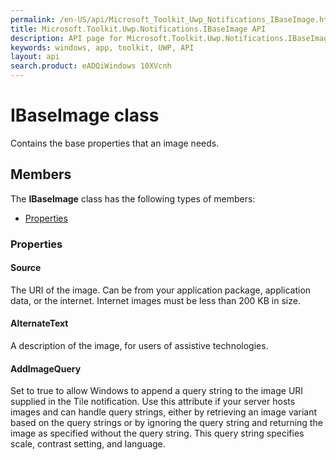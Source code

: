```yaml
---
permalink: /en-US/api/Microsoft_Toolkit_Uwp_Notifications_IBaseImage.htm
title: Microsoft.Toolkit.Uwp.Notifications.IBaseImage API 
description: API page for Microsoft.Toolkit.Uwp.Notifications.IBaseImage
keywords: windows, app, toolkit, UWP, API
layout: api
search.product: eADQiWindows 10XVcnh
---
```



# IBaseImage class

Contains the base properties that an image needs.

## Members

The **IBaseImage** class has the following types of members:

* [Properties](#Properties)

### Properties

#### Source

The URI of the image. Can be from your application package, application data, or the internet. Internet images must be less than 200 KB in size.





#### AlternateText

A description of the image, for users of assistive technologies.





#### AddImageQuery

Set to true to allow Windows to append a query string to the image URI supplied in the Tile notification. Use this attribute if your server hosts images and can handle query strings, either by retrieving an image variant based on the query strings or by ignoring the query string and returning the image as specified without the query string. This query string specifies scale, contrast setting, and language.




